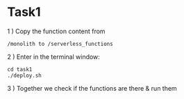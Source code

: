 # Task1

1 ) Copy the function content from 


    /monolith to /serverless_functions

2 ) Enter in the terminal window:


    cd task1
    ./deploy.sh 

3 ) Together we check if the functions are there & run them
